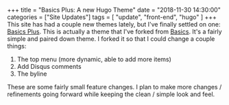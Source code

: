 +++
title = "Basics Plus: A new Hugo Theme"
date = "2018-11-30 14:30:00"
categories = ["Site Updates"]
tags = [
    "update",
    "front-end",
    "hugo"
]
+++
This site has had a couple new themes lately, but I've finally settled on one:
[Basics Plus][1]. This is actually a theme that I've forked from [Basics][2].
It's a fairly simple and paired down theme. I forked it so that I could change
a couple things:

1. The top menu (more dynamic, able to add more items)
2. Add Disqus comments
3. The byline

These are some fairly small feature changes. I plan to make more changes
/ refinements going forward while keeping the clean / simple look and feel.

<!-- Links -->
[1]: https://github.com/crowdersoup/basics-plus
[2]: https://github.com/arjunkrishnababu96/basics

